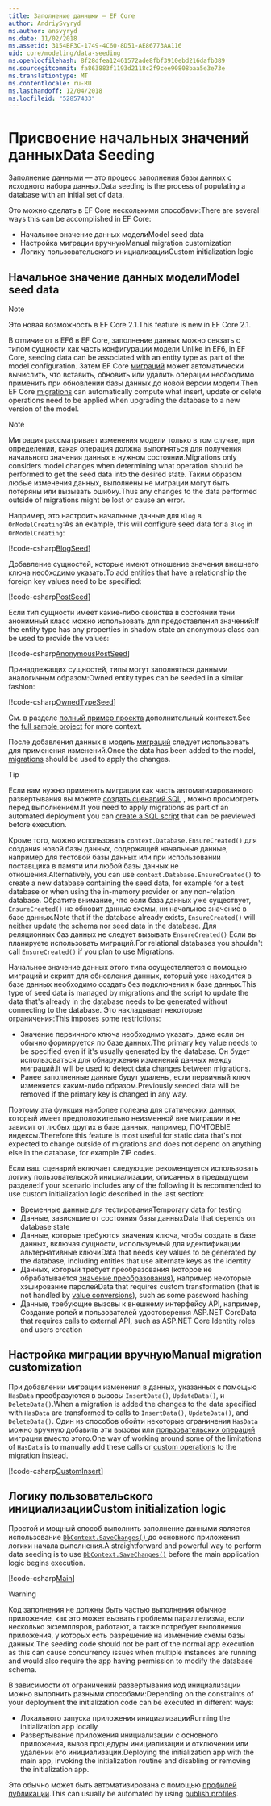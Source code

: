 ```yaml
---
title: Заполнение данными — EF Core
author: AndriySvyryd
ms.author: ansvyryd
ms.date: 11/02/2018
ms.assetid: 3154BF3C-1749-4C60-8D51-AE86773AA116
uid: core/modeling/data-seeding
ms.openlocfilehash: 8f28dfea12461572ade8fbf3910ebd216dafb389
ms.sourcegitcommit: fa863883f1193d2118c2f9cee90808baa5e3e73e
ms.translationtype: MT
ms.contentlocale: ru-RU
ms.lasthandoff: 12/04/2018
ms.locfileid: "52857433"
---
```

# <a name="data-seeding"></a><span data-ttu-id="678cb-102">Присвоение начальных значений данных</span><span class="sxs-lookup"><span data-stu-id="678cb-102">Data Seeding</span></span>

<span data-ttu-id="678cb-103">Заполнение данными — это процесс заполнения базы данных с исходного набора данных.</span><span class="sxs-lookup"><span data-stu-id="678cb-103">Data seeding is the process of populating a database with an initial set of data.</span></span>

<span data-ttu-id="678cb-104">Это можно сделать в EF Core несколькими способами:</span><span class="sxs-lookup"><span data-stu-id="678cb-104">There are several ways this can be accomplished in EF Core:</span></span>
* <span data-ttu-id="678cb-105">Начальное значение данных модели</span><span class="sxs-lookup"><span data-stu-id="678cb-105">Model seed data</span></span>
* <span data-ttu-id="678cb-106">Настройка миграции вручную</span><span class="sxs-lookup"><span data-stu-id="678cb-106">Manual migration customization</span></span>
* <span data-ttu-id="678cb-107">Логику пользовательского инициализации</span><span class="sxs-lookup"><span data-stu-id="678cb-107">Custom initialization logic</span></span>

## <a name="model-seed-data"></a><span data-ttu-id="678cb-108">Начальное значение данных модели</span><span class="sxs-lookup"><span data-stu-id="678cb-108">Model seed data</span></span>

> [!NOTE]
> <span data-ttu-id="678cb-109">Это новая возможность в EF Core 2.1.</span><span class="sxs-lookup"><span data-stu-id="678cb-109">This feature is new in EF Core 2.1.</span></span>

<span data-ttu-id="678cb-110">В отличие от в EF6 в EF Core, заполнение данных можно связать с типом сущности как часть конфигурации модели.</span><span class="sxs-lookup"><span data-stu-id="678cb-110">Unlike in EF6, in EF Core, seeding data can be associated with an entity type as part of the model configuration.</span></span> <span data-ttu-id="678cb-111">Затем EF Core [миграций](xref:core/managing-schemas/migrations/index) может автоматически вычислить, что вставить, обновить или удалить операции необходимо применить при обновлении базы данных до новой версии модели.</span><span class="sxs-lookup"><span data-stu-id="678cb-111">Then EF Core [migrations](xref:core/managing-schemas/migrations/index) can automatically compute what insert, update or delete operations need to be applied when upgrading the database to a new version of the model.</span></span>

> [!NOTE]
> <span data-ttu-id="678cb-112">Миграция рассматривает изменения модели только в том случае, при определении, какая операция должна выполняться для получения начального значения данных в нужном состоянии.</span><span class="sxs-lookup"><span data-stu-id="678cb-112">Migrations only considers model changes when determining what operation should be performed to get the seed data into the desired state.</span></span> <span data-ttu-id="678cb-113">Таким образом любые изменения данных, выполнены не миграции могут быть потеряны или вызывать ошибку.</span><span class="sxs-lookup"><span data-stu-id="678cb-113">Thus any changes to the data performed outside of migrations might be lost or cause an error.</span></span>

<span data-ttu-id="678cb-114">Например, это настроить начальные данные для `Blog` в `OnModelCreating`:</span><span class="sxs-lookup"><span data-stu-id="678cb-114">As an example, this will configure seed data for a `Blog` in `OnModelCreating`:</span></span>

[!code-csharp[BlogSeed](../../../samples/core/Modeling/DataSeeding/DataSeedingContext.cs?name=BlogSeed)]

<span data-ttu-id="678cb-115">Добавление сущностей, которые имеют отношение значения внешнего ключа необходимо указать:</span><span class="sxs-lookup"><span data-stu-id="678cb-115">To add entities that have a relationship the foreign key values need to be specified:</span></span>

[!code-csharp[PostSeed](../../../samples/core/Modeling/DataSeeding/DataSeedingContext.cs?name=PostSeed)]

<span data-ttu-id="678cb-116">Если тип сущности имеет какие-либо свойства в состоянии тени анонимный класс можно использовать для предоставления значений:</span><span class="sxs-lookup"><span data-stu-id="678cb-116">If the entity type has any properties in shadow state an anonymous class can be used to provide the values:</span></span>

[!code-csharp[AnonymousPostSeed](../../../samples/core/Modeling/DataSeeding/DataSeedingContext.cs?name=AnonymousPostSeed)]

<span data-ttu-id="678cb-117">Принадлежащих сущностей, типы могут заполняться данными аналогичным образом:</span><span class="sxs-lookup"><span data-stu-id="678cb-117">Owned entity types can be seeded in a similar fashion:</span></span>

[!code-csharp[OwnedTypeSeed](../../../samples/core/Modeling/DataSeeding/DataSeedingContext.cs?name=OwnedTypeSeed)]

<span data-ttu-id="678cb-118">См. в разделе [полный пример проекта](https://github.com/aspnet/EntityFramework.Docs/tree/master/samples/core/Modeling/DataSeeding) дополнительный контекст.</span><span class="sxs-lookup"><span data-stu-id="678cb-118">See the [full sample project](https://github.com/aspnet/EntityFramework.Docs/tree/master/samples/core/Modeling/DataSeeding) for more context.</span></span>

<span data-ttu-id="678cb-119">После добавления данных в модель [миграций](xref:core/managing-schemas/migrations/index) следует использовать для применения изменений.</span><span class="sxs-lookup"><span data-stu-id="678cb-119">Once the data has been added to the model, [migrations](xref:core/managing-schemas/migrations/index) should be used to apply the changes.</span></span>

> [!TIP]
> <span data-ttu-id="678cb-120">Если вам нужно применить миграции как часть автоматизированного развертывания вы можете [создать сценарий SQL](xref:core/managing-schemas/migrations/index#generate-sql-scripts) , можно просмотреть перед выполнением.</span><span class="sxs-lookup"><span data-stu-id="678cb-120">If you need to apply migrations as part of an automated deployment you can [create a SQL script](xref:core/managing-schemas/migrations/index#generate-sql-scripts) that can be previewed before execution.</span></span>

<span data-ttu-id="678cb-121">Кроме того, можно использовать `context.Database.EnsureCreated()` для создания новой базы данных, содержащей начальные данные, например для тестовой базы данных или при использовании поставщика в памяти или любой базы данных не отношения.</span><span class="sxs-lookup"><span data-stu-id="678cb-121">Alternatively, you can use `context.Database.EnsureCreated()` to create a new database containing the seed data, for example for a test database or when using the in-memory provider or any non-relation database.</span></span> <span data-ttu-id="678cb-122">Обратите внимание, что если база данных уже существует, `EnsureCreated()` не обновит данные схемы, ни начальное значение в базе данных.</span><span class="sxs-lookup"><span data-stu-id="678cb-122">Note that if the database already exists, `EnsureCreated()` will neither update the schema nor seed data in the database.</span></span> <span data-ttu-id="678cb-123">Для реляционных баз данных не следует вызывать `EnsureCreated()` Если вы планируете использовать миграций.</span><span class="sxs-lookup"><span data-stu-id="678cb-123">For relational databases you shouldn't call `EnsureCreated()` if you plan to use Migrations.</span></span>

<span data-ttu-id="678cb-124">Начальное значение данных этого типа осуществляется с помощью миграций и скрипт для обновления данных, который уже находится в базе данных необходимо создать без подключения к базе данных.</span><span class="sxs-lookup"><span data-stu-id="678cb-124">This type of seed data is managed by migrations and the script to update the data that's already in the database needs to be generated without connecting to the database.</span></span> <span data-ttu-id="678cb-125">Это накладывает некоторые ограничения:</span><span class="sxs-lookup"><span data-stu-id="678cb-125">This imposes some restrictions:</span></span>
* <span data-ttu-id="678cb-126">Значение первичного ключа необходимо указать, даже если он обычно формируется по базе данных.</span><span class="sxs-lookup"><span data-stu-id="678cb-126">The primary key value needs to be specified even if it's usually generated by the database.</span></span> <span data-ttu-id="678cb-127">Он будет использоваться для обнаружения изменений данных между миграций.</span><span class="sxs-lookup"><span data-stu-id="678cb-127">It will be used to detect data changes between migrations.</span></span>
* <span data-ttu-id="678cb-128">Ранее заполненные данные будут удалены, если первичный ключ изменяется каким-либо образом.</span><span class="sxs-lookup"><span data-stu-id="678cb-128">Previously seeded data will be removed if the primary key is changed in any way.</span></span>

<span data-ttu-id="678cb-129">Поэтому эта функция наиболее полезна для статических данных, который имеет предположительно неизменной вне миграции и не зависит от любых других в базе данных, например, ПОЧТОВЫЕ индексы.</span><span class="sxs-lookup"><span data-stu-id="678cb-129">Therefore this feature is most useful for static data that's not expected to change outside of migrations and does not depend on anything else in the database, for example ZIP codes.</span></span>

<span data-ttu-id="678cb-130">Если ваш сценарий включает следующие рекомендуется использовать логику пользовательской инициализации, описанных в предыдущем разделе:</span><span class="sxs-lookup"><span data-stu-id="678cb-130">If your scenario includes any of the following it is recommended to use custom initialization logic described in the last section:</span></span>
* <span data-ttu-id="678cb-131">Временные данные для тестирования</span><span class="sxs-lookup"><span data-stu-id="678cb-131">Temporary data for testing</span></span>
* <span data-ttu-id="678cb-132">Данные, зависящие от состояния базы данных</span><span class="sxs-lookup"><span data-stu-id="678cb-132">Data that depends on database state</span></span>
* <span data-ttu-id="678cb-133">Данные, которые требуются значения ключа, чтобы создать в базе данных, включая сущности, используемый для идентификации альтернативные ключи</span><span class="sxs-lookup"><span data-stu-id="678cb-133">Data that needs key values to be generated by the database, including entities that use alternate keys as the identity</span></span>
* <span data-ttu-id="678cb-134">Данных, который требует преобразования (которое не обрабатывается [значение преобразования](xref:core/modeling/value-conversions)), например некоторые хэширование паролей</span><span class="sxs-lookup"><span data-stu-id="678cb-134">Data that requires custom transformation (that is not handled by [value conversions](xref:core/modeling/value-conversions)), such as some password hashing</span></span>
* <span data-ttu-id="678cb-135">Данные, требующие вызовы к внешнему интерфейсу API, например, Создание ролей и пользователей удостоверения ASP.NET Core</span><span class="sxs-lookup"><span data-stu-id="678cb-135">Data that requires calls to external API, such as ASP.NET Core Identity roles and users creation</span></span>

## <a name="manual-migration-customization"></a><span data-ttu-id="678cb-136">Настройка миграции вручную</span><span class="sxs-lookup"><span data-stu-id="678cb-136">Manual migration customization</span></span>

<span data-ttu-id="678cb-137">При добавлении миграции изменения в данных, указанных с помощью `HasData` преобразуются в вызовы `InsertData()`, `UpdateData()`, и `DeleteData()`.</span><span class="sxs-lookup"><span data-stu-id="678cb-137">When a migration is added the changes to the data specified with `HasData` are transformed to calls to `InsertData()`, `UpdateData()`, and `DeleteData()`.</span></span> <span data-ttu-id="678cb-138">Один из способов обойти некоторые ограничения `HasData` можно вручную добавить эти вызовы или [пользовательских операций](xref:core/managing-schemas/migrations/operations) миграции вместо этого.</span><span class="sxs-lookup"><span data-stu-id="678cb-138">One way of working around some of the limitations of `HasData` is to manually add these calls or [custom operations](xref:core/managing-schemas/migrations/operations) to the migration instead.</span></span>

[!code-csharp[CustomInsert](../../../samples/core/Modeling/DataSeeding/Migrations/20181102235626_Initial.cs?name=CustomInsert)]

## <a name="custom-initialization-logic"></a><span data-ttu-id="678cb-139">Логику пользовательского инициализации</span><span class="sxs-lookup"><span data-stu-id="678cb-139">Custom initialization logic</span></span>

<span data-ttu-id="678cb-140">Простой и мощный способ выполнить заполнение данными является использование [ `DbContext.SaveChanges()` ](xref:core/saving/index) до основного приложения логики начала выполнения.</span><span class="sxs-lookup"><span data-stu-id="678cb-140">A straightforward and powerful way to perform data seeding is to use [`DbContext.SaveChanges()`](xref:core/saving/index) before the main application logic begins execution.</span></span>

[!code-csharp[Main](../../../samples/core/Modeling/DataSeeding/Program.cs?name=CustomSeeding)]

> [!WARNING]
> <span data-ttu-id="678cb-141">Код заполнения не должны быть частью выполнения обычное приложение, как это может вызвать проблемы параллелизма, если несколько экземпляров, работают, а также потребует выполнения приложения, у которых есть разрешение на изменение схемы базы данных.</span><span class="sxs-lookup"><span data-stu-id="678cb-141">The seeding code should not be part of the normal app execution as this can cause concurrency issues when multiple instances are running and would also require the app having permission to modify the database schema.</span></span>

<span data-ttu-id="678cb-142">В зависимости от ограничений развертывания код инициализации можно выполнить разными способами:</span><span class="sxs-lookup"><span data-stu-id="678cb-142">Depending on the constraints of your deployment the initialization code can be executed in different ways:</span></span>
* <span data-ttu-id="678cb-143">Локального запуска приложения инициализации</span><span class="sxs-lookup"><span data-stu-id="678cb-143">Running the initialization app locally</span></span>
* <span data-ttu-id="678cb-144">Развертывание приложения инициализации с основного приложения, вызов процедуры инициализации и отключении или удалении его инициализации.</span><span class="sxs-lookup"><span data-stu-id="678cb-144">Deploying the initialization app with the main app, invoking the initialization routine and disabling or removing the initialization app.</span></span>

<span data-ttu-id="678cb-145">Это обычно может быть автоматизирована с помощью [профилей публикации](https://docs.microsoft.com/en-us/aspnet/core/host-and-deploy/visual-studio-publish-profiles).</span><span class="sxs-lookup"><span data-stu-id="678cb-145">This can usually be automated by using [publish profiles](https://docs.microsoft.com/en-us/aspnet/core/host-and-deploy/visual-studio-publish-profiles).</span></span>
